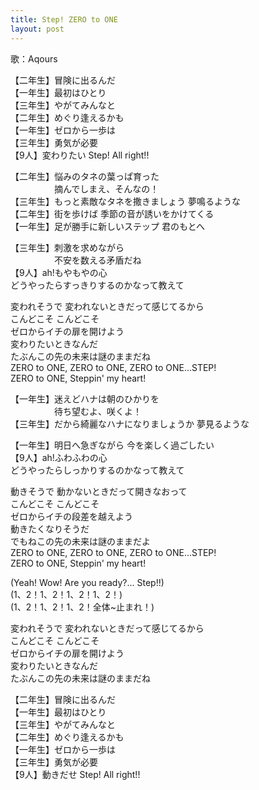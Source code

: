 ```yaml
---
title: Step! ZERO to ONE
layout: post
---
```

歌：Aqours

<p>【二年生】冒険に出るんだ<br />
【一年生】最初はひとり<br />
【三年生】やがてみんなと<br />
【二年生】めぐり逢えるかも<br />
【一年生】ゼロから一歩は<br />
【三年生】勇気が必要<br />
【9人】変わりたい Step! All right!!</p>

<p>【二年生】悩みのタネの葉っぱ育った<br />
　　　　　摘んでしまえ、そんなの！<br />
【三年生】もっと素敵なタネを撒きましょう 夢鳴るような<br />
【二年生】街を歩けば 季節の音が誘いをかけてくる<br />
【一年生】足が勝手に新しいステップ 君のもとへ</p>

<p>【三年生】刺激を求めながら<br />
　　　　　不安を数える矛盾だね<br />
【9人】ah!もやもやの心<br />
どうやったらすっきりするのかなって教えて</p>

<p>変われそうで 変われないときだって感じてるから<br />
こんどこそ こんどこそ<br />
ゼロからイチの扉を開けよう<br />
変わりたいときなんだ<br />
たぶんこの先の未来は謎のままだね<br />
ZERO to ONE, ZERO to ONE, ZERO to ONE…STEP!<br />
ZERO to ONE, Steppin' my heart!</p>

<p>【一年生】迷えどハナは朝のひかりを<br />
　　　　　待ち望むよ、咲くよ！<br />
【三年生】だから綺麗なハナになりましょうか 夢見るような</p>

<p>【一年生】明日へ急ぎながら 今を楽しく過ごしたい<br />
【9人】ah!ふわふわの心<br />
どうやったらしっかりするのかなって教えて</p>

<p>動きそうで 動かないときだって開きなおって<br />
こんどこそ こんどこそ<br />
ゼロからイチの段差を越えよう<br />
動きたくなりそうだ<br />
でもねこの先の未来は謎のままだよ<br />
ZERO to ONE, ZERO to ONE, ZERO to ONE…STEP!<br />
ZERO to ONE, Steppin' my heart!</p>

<p>(Yeah! Wow! Are you ready?... Step!!)<br />
(1、2！1、2！1、2！1、2！)<br />
(1、2！1、2！1、2！全体~止まれ！)</p>

<p>変われそうで 変われないときだって感じてるから<br />
こんどこそ こんどこそ<br />
ゼロからイチの扉を開けよう<br />
変わりたいときなんだ<br />
たぶんこの先の未来は謎のままだね</p>

<p>【二年生】冒険に出るんだ<br />
【一年生】最初はひとり<br />
【三年生】やがてみんなと<br />
【二年生】めぐり逢えるかも<br />
【一年生】ゼロから一歩は<br />
【三年生】勇気が必要<br />
【9人】動きだせ Step! All right!!</p>